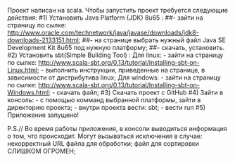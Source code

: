 Проект написан на scala. 
Чтобы запустить проект требуется следующие действия:
  #1) Установить Java Platform (JDK) 8u65 :
    ##- зайти на страницу по сылке: http://www.oracle.com/technetwork/java/javase/downloads/jdk8-downloads-2133151.html;
    ##- на странице выбрать нужный файл Java SE Development Kit 8u65 под нужную платформу;
    ##- cкачать, установить.
  #2) Установить sbt(Simple Building Tool) : 
       Для linux:
         - зайти на страницу по сылке: http://www.scala-sbt.org/0.13/tutorial/Installing-sbt-on-Linux.html;
         - выполнить инструкции, приведенные на странице, в зависимости от дистрибутива linux;
       Для windows:
         - зайти на страницу по сылке: http://www.scala-sbt.org/0.13/tutorial/Installing-sbt-on-Windows.html;
         - скачать файл;
  #3) Скачать проект с GitHub
  #4) Зайти в консоль:
    - с помощью комманд выбранной платформы, зайти в директорию проекта;
    - внутри проекта вести: sbt;
    - вести run
  #5) Приложение запущено!
  
  P.S.// Во время работы приложения, в консоли выводиться информация о том, что происходит. Могут вызываться исключения
  в случае:  некорректный URL файла для обработки;
             файл для сортировки СЛИШКОМ ОГРОМЕН;
             
